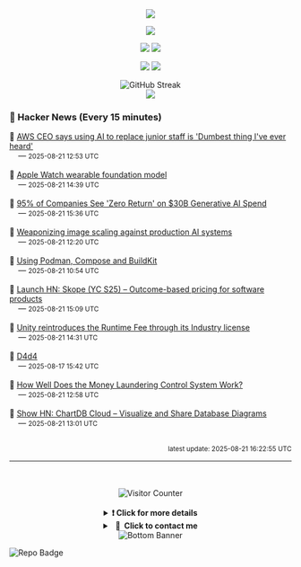 <div align="center">
  <img src="https://readme-typing-svg.herokuapp.com?font=Fira+Code&weight=600&size=19&duration=3000&pause=1000&color=F7931A&center=true&vCenter=true&width=600&lines=%F0%9F%91%8B+Hi+%2C++I'm+(+Esmaeil+Asadi+%3C%3D%3E+%D8%A7%D8%B3%D9%80%D9%85%D9%80%D8%A7%D8%B9%D9%80%DB%8C%D9%80%D9%84+%D8%A7%D8%B3%D9%80%D8%AF%DB%8C+)"/>
</div>

<p align="center">
  <img src="http://github-profile-summary-cards.vercel.app/api/cards/profile-details?username=Null-Err0r&theme=gruvbox" />
</p>
<p align="center">
  <img src="http://github-profile-summary-cards.vercel.app/api/cards/repos-per-language?username=Null-Err0r&theme=gruvbox" />
  <img src="http://github-profile-summary-cards.vercel.app/api/cards/most-commit-language?username=Null-Err0r&theme=gruvbox" />
</p>
<p align="center">
  <img src="http://github-profile-summary-cards.vercel.app/api/cards/stats?username=Null-Err0r&theme=gruvbox" />
  <img src="http://github-profile-summary-cards.vercel.app/api/cards/productive-time?username=Null-Err0r&theme=gruvbox&utcOffset=8" />
</p>
<div align="center">
  <img src="https://streak-stats.demolab.com/?user=null-err0r&theme=gruvbox" alt="GitHub Streak" />
</div>
<div align="center">
  <img src="https://github-profile-trophy.vercel.app/?username=Null-Err0r&theme=gruvbox&no-frame=true&margin-w=15&margin-h=15&row=2&column=4" />
</div>


### 📰 Hacker News (Every 15 minutes)

<!-- HACKER_NEWS_START -->
🔹 <a href='https://www.theregister.com/2025/08/21/aws_ceo_entry_level_jobs_opinion/' target='_blank' rel='noopener noreferrer'>AWS CEO says using AI to replace junior staff is 'Dumbest thing I've ever heard'</a><br>&nbsp;&nbsp;&nbsp;&nbsp;— <small>2025-08-21 12:53 UTC</small><br><br>
🔹 <a href='https://arxiv.org/abs/2507.00191' target='_blank' rel='noopener noreferrer'>Apple Watch wearable foundation model</a><br>&nbsp;&nbsp;&nbsp;&nbsp;— <small>2025-08-21 14:39 UTC</small><br><br>
🔹 <a href='https://thedailyadda.com/95-of-companies-see-zero-return-on-30-billion-generative-ai-spend-mit-report-finds/' target='_blank' rel='noopener noreferrer'>95% of Companies See 'Zero Return' on $30B Generative AI Spend</a><br>&nbsp;&nbsp;&nbsp;&nbsp;— <small>2025-08-21 15:36 UTC</small><br><br>
🔹 <a href='https://blog.trailofbits.com/2025/08/21/weaponizing-image-scaling-against-production-ai-systems/' target='_blank' rel='noopener noreferrer'>Weaponizing image scaling against production AI systems</a><br>&nbsp;&nbsp;&nbsp;&nbsp;— <small>2025-08-21 12:20 UTC</small><br><br>
🔹 <a href='https://emersion.fr/blog/2025/using-podman-compose-and-buildkit/' target='_blank' rel='noopener noreferrer'>Using Podman, Compose and BuildKit</a><br>&nbsp;&nbsp;&nbsp;&nbsp;— <small>2025-08-21 10:54 UTC</small><br><br>
🔹 <a href='#' target='_blank' rel='noopener noreferrer'>Launch HN: Skope (YC S25) – Outcome-based pricing for software products</a><br>&nbsp;&nbsp;&nbsp;&nbsp;— <small>2025-08-21 15:09 UTC</small><br><br>
🔹 <a href='https://unity.com/products/unity-industry' target='_blank' rel='noopener noreferrer'>Unity reintroduces the Runtime Fee through its Industry license</a><br>&nbsp;&nbsp;&nbsp;&nbsp;— <small>2025-08-21 14:31 UTC</small><br><br>
🔹 <a href='https://www.nmichaels.org/musings/d4d4/d4d4/' target='_blank' rel='noopener noreferrer'>D4d4</a><br>&nbsp;&nbsp;&nbsp;&nbsp;— <small>2025-08-17 15:42 UTC</small><br><br>
🔹 <a href='https://www.journals.uchicago.edu/doi/10.1086/735665' target='_blank' rel='noopener noreferrer'>How Well Does the Money Laundering Control System Work?</a><br>&nbsp;&nbsp;&nbsp;&nbsp;— <small>2025-08-21 12:58 UTC</small><br><br>
🔹 <a href='https://app.chartdb.io' target='_blank' rel='noopener noreferrer'>Show HN: ChartDB Cloud – Visualize and Share Database Diagrams</a><br>&nbsp;&nbsp;&nbsp;&nbsp;— <small>2025-08-21 13:01 UTC</small><br><br>
<!-- HACKER_NEWS_END -->

<p align="right"><small>latest update: 
<!-- HACKER_NEWS_LAST_UPDATED -->2025-08-21 16:22:55 UTC<!-- /HACKER_NEWS_LAST_UPDATED -->
</small></p>

<hr>

<div align="center">
  <br> </br>
  <img src="https://ghvc.kabelkultur.se/?username=null-err0r&abbreviated=true&color=ff5500&label=%E2%81%AE%20%E2%81%AE%E2%81%AE%20%E2%81%AE%E2%81%AE%20%20%F0%9F%91%80%20%E2%81%AE%20%E2%81%AE%E2%81%AE%20%E2%81%AE%E2%81%AEVisitor%E2%81%AE%20%E2%81%AE%E2%81%AE%20%E2%81%AE%E2%81%AE%20%F0%9F%91%80%E2%81%AE%20%E2%81%AE%E2%81%AE%20%E2%81%AE%E2%81%AE%E2%81%AE%20%E2%81%AE%E2%81%AE%20%E2%81%AE%E2%81%AE⁮⁮" alt="Visitor Counter" />
  <br> </br>
</div>
<details align="center">
<summary> <b> ❗️ Click for more details</b> </summary>
<br>
<div align="center">
  <a href="https://next.ossinsight.io/widgets/official/analyze-user-contribution-time-distribution?user_id=19436819&period=all_times" target="_blank" style="display: block;">
    <picture>
      <source media="(prefers-color-scheme: dark)" srcset="https://next.ossinsight.io/widgets/official/analyze-user-contribution-time-distribution/thumbnail.png?user_id=19436819&period=all_times&image_size=auto&color_scheme=dark" width="700" height="auto">
      <img alt="Contribution Time Distribution" src="https://next.ossinsight.io/widgets/official/analyze-user-contribution-time-distribution/thumbnail.png?user_id=19436819&period=all_times&image_size=auto&color_scheme=dark" width="700" height="auto">
    </picture>
  </a>
</div>
<div align="center">
  <a href="https://next.ossinsight.io/widgets/official/compose-user-dashboard-stats?user_id=19436819" target="_blank" style="display: block;">
    <picture>
      <source media="(prefers-color-scheme: dark)" srcset="https://next.ossinsight.io/widgets/official/compose-user-dashboard-stats/thumbnail.png?user_id=19436819&image_size=auto&color_scheme=dark" width="700" height="auto">
      <img alt="Dashboard Stats" src="https://next.ossinsight.io/widgets/official/compose-user-dashboard-stats/thumbnail.png?user_id=19436819&image_size=auto&color_scheme=dark" width="700" height="auto">
    </picture>
  </a>
</div>
<div align="center">
  <a href="https://next.ossinsight.io/widgets/official/compose-org-activity-map?activity=stars&role=stars&owner_id=19436819&period=past_12_months" target="_blank" style="display: block;">
    <picture>
      <source media="(prefers-color-scheme: dark)" srcset="https://next.ossinsight.io/widgets/official/compose-org-activity-map/thumbnail.png?activity=stars&role=stars&owner_id=19436819&period=past_12_months&image_size=4x7&color_scheme=dark" width="700" height="auto">
      <img alt="Geographical Distribution" src="https://next.ossinsight.io/widgets/official/compose-org-activity-map/thumbnail.png?activity=stars&role=stars&owner_id=19436819&period=past_12_months&image_size=4x7&color_scheme=dark" width="700" height="auto">
    </picture>
  </a>
</div>
<div align="center">
  <img src="https://github-readme-activity-graph.vercel.app/graph?username=Null-Err0r&theme=gruvbox" alt="Activity Graph" />
</div>
<br>
</details>
<details align="center">
<summary> <b>  💬  Click to contact me</b> </summary>
<br>
<div align="center">
  <br><br>
  <a href="https://t.me/NullError_ir" target="_blank">
    <img src="https://img.shields.io/badge/Telegram-black?style=for-the-badge&logo=Telegram" alt="Telegram" />
  </a>
</div>
<br>
</details>
<div align="center">
  <img src="https://raw.githubusercontent.com/Trilokia/Trilokia/379277808c61ef204768a61bbc5d25bc7798ccf1/bottom_header.svg" alt="Bottom Banner" />
</div>


![Repo Badge](https://visitor-badge.laobi.icu/badge?page_id=null-err0r.null-err0r) 
